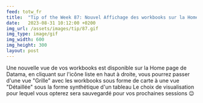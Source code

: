 ```yaml
---
feed: totw_fr
title:  "Tip of the Week 87: Nouvel Affichage des workbooks sur la HomePage"
date:   2023-08-31 10:12:00 +0200
img_url: /assets/images/tip/87.gif
img_type: image/gif
img_width: 600
img_height: 300
layout: post
---
```



Une nouvelle vue de vos workbooks est disponible sur la Home page de Datama, en cliquant sur l'icône liste en haut à droite, vous pourrez passer d'une vue "Grille" avec les workbooks sous forme de carte à une vue "Détaillée" sous la forme synthétique d'un tableau
Le choix de visualisation pour lequel vous opterez sera sauvegardé pour vos prochaines sessions 😉